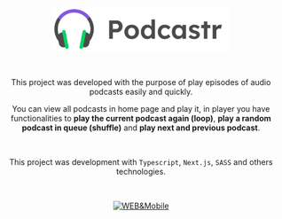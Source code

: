 <p align="center">
  <a href="https://github.com/gmass0n/podcastr">
    <img width="320" src="./.github/podcastr-logo.png" alt="Podcastr">
  </a>
<p align="center">
  
<br />

<p align="center">
  This project was developed with the purpose of play episodes of audio podcasts easily and quickly.
</p

<br />

<p align="center">
  You can view all podcasts in home page and play it, in player you have functionalities to <strong>play the current podcast again (loop)</strong>, <strong>play a random podcast in queue (shuffle)</strong> and <strong>play next and previous podcast</strong>.
</p>

<br />

<p align="center">
  This project was development with <code>Typescript</code>, <code>Next.js</code>, <code>SASS</code> and others technologies.
</p>

<br />

<p align="center">
  <a href="https://github.com/gmass0n/podcastr">
    <img src="./.github/web-mobile.png" alt="WEB&Mobile" height="350">
  </a>
</p>

